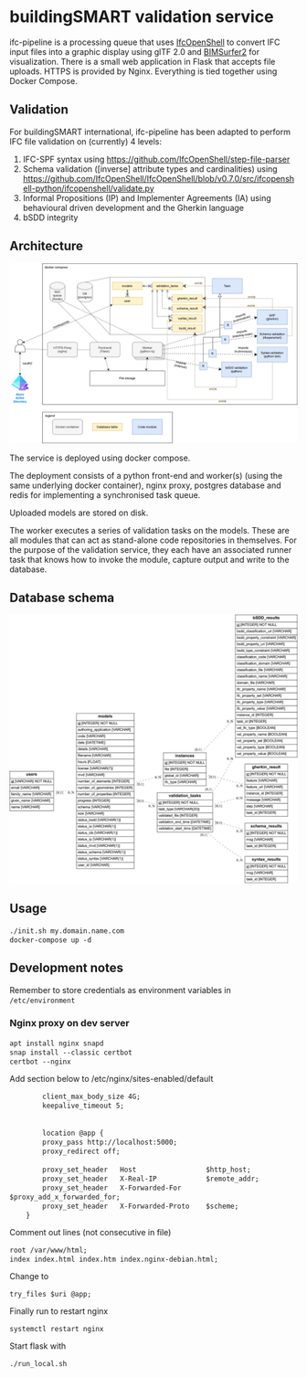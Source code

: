 # buildingSMART validation service

ifc-pipeline is a processing queue that uses [IfcOpenShell](https://github.com/IfcOpenShell/IfcOpenShell/) to convert IFC input files into a graphic display using glTF 2.0 and [BIMSurfer2](https://github.com/AECgeeks/BIMsurfer2/) for visualization. There is a small web application in Flask that accepts file uploads. HTTPS is provided by Nginx. Everything is tied together using Docker Compose.

## Validation

For buildingSMART international, ifc-pipeline has been adapted to perform IFC file validation on (currently) 4 levels:

1. IFC-SPF syntax using https://github.com/IfcOpenShell/step-file-parser
2. Schema validation ([inverse] attribute types and cardinalities) using https://github.com/IfcOpenShell/IfcOpenShell/blob/v0.7.0/src/ifcopenshell-python/ifcopenshell/validate.py
3. Informal Propositions (IP) and Implementer Agreements (IA) using behavioural driven development and the Gherkin language
4. bSDD integrity

## Architecture

![](ifc-pipeline-validation-architecture.png)

The service is deployed using docker compose. 

The deployment consists of a python front-end and worker(s) (using the same underlying docker container), nginx proxy, postgres database and redis for implementing a synchronised task queue.

Uploaded models are stored on disk.

The worker executes a series of validation tasks on the models. These are all modules that can act as stand-alone code repositories in themselves. For the purpose of the validation service, they each have an associated runner task that knows how to invoke the module, capture output and write to the database.

## Database schema

![](db-schema.png)

## Usage

~~~
./init.sh my.domain.name.com
docker-compose up -d
~~~

## Development notes

Remember to store credentials as environment variables in `/etc/environment`

### Nginx proxy on dev server

~~~
apt install nginx snapd
snap install --classic certbot
certbot --nginx
~~~

Add section below to /etc/nginx/sites-enabled/default

~~~
        client_max_body_size 4G;
        keepalive_timeout 5;


        location @app {
        proxy_pass http://localhost:5000;
        proxy_redirect off;

        proxy_set_header   Host                 $http_host;
        proxy_set_header   X-Real-IP            $remote_addr;
        proxy_set_header   X-Forwarded-For      $proxy_add_x_forwarded_for;
        proxy_set_header   X-Forwarded-Proto    $scheme;
    }
~~~ 

Comment out lines (not consecutive in file)

~~~
root /var/www/html;
index index.html index.htm index.nginx-debian.html;
~~~

Change to

~~~
try_files $uri @app;
~~~

Finally run to restart nginx

~~~
systemctl restart nginx
~~~

Start flask with

~~~
./run_local.sh
~~~
